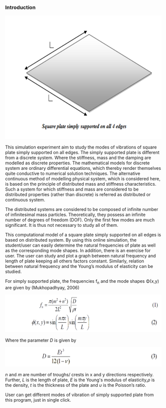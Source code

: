 
### Introduction

<center><img src="images/th1.png" height="400px"/></center>

This simulation experiment aim to study the modes of vibrations of square plate simply supported on all edges. The simply supported plate is different from a discrete system. Where the stiffness, mass and the damping are modelled as discrete properties. The mathematical models for discrete system are ordinary differential equations, which thereby render themselves quite conductive to numerical solution techniques. The alternative continuous method of modelling physical system, which is considered here, is based on the principle of distributed mass and stiffness characteristics. Such a system for which stiffness and mass are considered to be distributed properties (rather than discrete) is referred as distributed or continuous system.

The distributed systems are considered to be composed of infinite number of infinitesimal mass particles. Theoretically, they possess an infinite number of degrees of freedom (DOF). Only the first few modes are much significant. It is thus not necessary to study all of them.


This computational model of a square plate simply supported on all edges is based on distributed system. By using this online simulation, the student/user can easily determine the natural frequencies of plate as well as the corresponding mode shapes. In addition, there is an exercise for user. The user can study and plot a graph between natural frequency and length of plate keeping all others factors constant. Similarly, relation between natural frequency and the Young’s modulus of elasticity can be studied.

For simply supported plate, the frequencies f<sub>n</sub> and the mode shapes Φ(x,y) are given by (Mukhopadhyay, 2006)


<img src="images/th2.png" height="122px" />


Where the parameter <i>D</i> is given by


<img src="images/th3.png" height="63px"/>


<i>n</i> and <i>m</i> are number of troughs/ crests in x and y directions respectively. Further, <i>L</i> is the length of plate, <i>E</i> is the Young's modulus of elasticity,<i>ρ</i> is the density, <i>t</i> is the thickness of the plate and <i>υ</i> is the Poisson’s ratio.

User can get different modes of vibration of simply supported plate from this program, just in single click.
